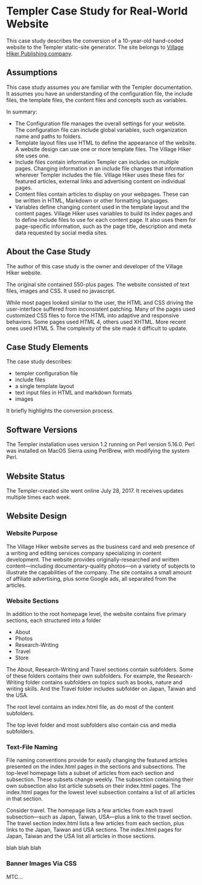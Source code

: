 # Templer Case Study for Real-World Website

This case study describes the conversion of a 10-year-old hand-coded website to the Templer static-site generator. The site belongs to [Village Hiker Publishing company](http://villagehiker.com).

## Assumptions

This case study assumes you are familiar with the Templer documentation. It assumes you have an understanding of the configuration file, the include files, the template files, the content files and concepts such as variables.

In summary:

* The Configuration file manages the overall settings for your website. The configuration file can include global variables, such organization name and paths to folders.
* Template layout files use HTML to define the appearance of the website. A website design can use one or more template files. The Village Hiker site uses one.
* Include files contain information Templer can includes on multiple pages. Changing information in an include file changes that information wherever Templer includes the file. Village Hiker uses these files for featured articles, external links and advertising content on individual pages.
* Content files contain articles to display on your webpages. These can be written in HTML, Markdown or other formatting languages.  
* Variables define changing content used in the template layout and the content pages. Village Hiker uses variables to build its index pages and to define include files to use for each content page. It also uses them for page-specific information, such as the page title, description and meta data requested by social media sites.

## About the Case Study

The author of this case study is the owner and developer of the Village Hiker website. 

The original site contained 550-plus pages. The website consisted of text files, images and CSS. It used no javascript.

While most pages looked similar to the user, the HTML and CSS driving the user-interface suffered from inconsistent patching. Many of the pages used customized CSS files to force the HTML into adaptive and responsive behaviors. Some pages used HTML 4, others used XHTML. More recent ones used HTML 5. The complexity of the site made it difficult to update.

## Case Study Elements

The case study describes:

* templer configuration file
* include files
* a single template layout
* text input files in HTML and markdown formats
* images

It briefly highlights the conversion process.

## Software Versions

The Templer installation uses version 1.2 running on Perl version 5.16.0. Perl was installed on MacOS Sierra using PerlBrew, with modifying the system Perl.

## Website Status

The Templer-created site went online July 28, 2017. It receives updates multiple times each week.

## Website Design

### Website Purpose

The Village Hiker website serves as the business card and web presence of a writing and editing services company specializing in content development. The website provides originally-researched and written content—including documentary-quality photos—on a variety of subjects to illustrate the capabilities of the company. The site contains a small amount of affiliate advertising, plus some Google ads, all separated from the articles.

### Website Sections

In addition to the root homepage level, the website contains five primary sections, each structured into a folder

* About
* Photos
* Research-Writing
* Travel
* Store

The About, Research-Writing and Travel sections contain subfolders. Some of these folders contains their own subfolders. For example, the Research-Writing folder contains subfolders on topics such as books, nature and writing skills. And the Travel folder includes subfolder on Japan, Taiwan and the USA. 

The root level contains an index.html file, as do most of the content subfolders.

The top level folder and most subfolders also contain css and media subfolders.

### Text-File Naming 

File naming conventions provide for easily changing the featured articles presented on the index.html pages in the sections and subsections. The top-level homepage lists a subset of articles from each section and subsection. These subsets change weekly. The subsection containing their own subsection also list article subsets on their index.html pages. The index.html pages for the lowest level subsection contains a list of all articles in that section. 

Consider travel. The homepage lists a few articles from each travel subsection—such as Japan, Taiwan, USA—plus a link to the travel section. The travel section index.html lists a few articles from each section, plus links to the Japan, Taiwan and USA sections. The index.html pages for Japan, Taiwan and the USA list all articles in those sections. 

blah blah blah

### Banner Images Via CSS

MTC…
